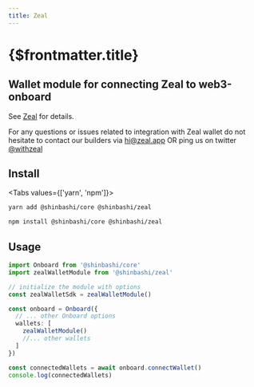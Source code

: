 ```yaml
---
title: Zeal
---
```


# {$frontmatter.title}

## Wallet module for connecting Zeal to web3-onboard

See [Zeal](https://www.zeal.app/) for details.

For any questions or issues related to integration with Zeal wallet do not hesitate to contact our builders via [hi@zeal.app](mailto:hi@zeal.app) OR ping us on twitter [@withzeal](https://twitter.com/withzeal)

## Install

<Tabs values={['yarn', 'npm']}>
<TabPanel value="yarn">

```sh copy
yarn add @shinbashi/core @shinbashi/zeal
```

  </TabPanel>
  <TabPanel value="npm">

```sh copy
npm install @shinbashi/core @shinbashi/zeal
```

  </TabPanel>
</Tabs>

## Usage

```typescript
import Onboard from '@shinbashi/core'
import zealWalletModule from '@shinbashi/zeal'

// initialize the module with options
const zealWalletSdk = zealWalletModule()

const onboard = Onboard({
  // ... other Onboard options
  wallets: [
    zealWalletModule()
    //... other wallets
  ]
})

const connectedWallets = await onboard.connectWallet()
console.log(connectedWallets)
```
